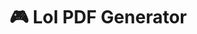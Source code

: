 # 🎮 LoI PDF Generator

<!-- 

A FastAPI web application that generates personalized PDF profiles for League of Legends players. Users can fill out a questionnaire about their gaming experience and receive a beautifully formatted PDF document.

## ✨ Features

- **Modern Web Interface**: Clean, responsive design using Bootstrap
- **Interactive Forms**: User-friendly questionnaire with LoL-specific fields
- **PDF Generation**: Creative, visually appealing PDF documents with player information
- **Database Storage**: PostgreSQL integration to store user submissions
- **Notification System**: Placeholder implementations for email and Slack notifications
- **Professional Design**: Bootstrap primary and light color scheme

## 🛠️ Tech Stack

- **Backend**: Python FastAPI
- **Database**: PostgreSQL
- **Frontend**: HTML5, Bootstrap 5, CSS3
- **PDF Generation**: ReportLab
- **ORM**: SQLAlchemy
- **ASGI Server**: Uvicorn
- **Template Engine**: Jinja2

## 📋 Prerequisites

- Python 3.8+
- PostgreSQL
- Virtual environment (recommended)

## 🚀 Installation & Setup

### 1. Clone the Repository
```bash
git clone <repository-url>
cd lol-pdf-gen
```

### 2. Create Virtual Environment
```bash
python -m venv venv
source venv/bin/activate  # On Windows: venv\Scripts\activate
```

### 3. Install Dependencies
```bash
pip install -r requirements.txt
```

### 4. Database Setup

#### Create PostgreSQL Database
```sql
-- Connect to PostgreSQL as superuser
CREATE DATABASE "lol-pdf-db";
CREATE USER postgres WITH PASSWORD 'root';
GRANT ALL PRIVILEGES ON DATABASE "lol-pdf-db" TO postgres;
```

#### Initialize Database Tables
```bash
# Run the database initialization script
python init_db.py
```

### 5. Environment Configuration

Update the database connection string in `app.py` if needed:
```python
DATABASE_URL = "postgresql://postgres:root@localhost/lol-pdf-db"
```

### 6. Run the Application
```bash
# Method 1: Direct execution
python app.py

# Method 2: Using uvicorn directly
uvicorn app:app --host 0.0.0.0 --port 8000 --reload
```

The application will be available at `http://localhost:8000`

## 📱 Usage

1. **Home Page**: Visit the main page and click "LoL Questions"
2. **Fill Form**: Complete the questionnaire with your League of Legends information
   - **Required**: Name and Email
   - **Optional**: Favorite Champion, Rank, Main Role, Years Playing
3. **Generate PDF**: Submit the form to automatically generate and download your personalized PDF
4. **Notifications**: Email and Slack notifications are sent (currently placeholders)

## 🗄️ Database Models

### LoLQuestion
- `id`: Primary key
- `name`: Player name (required)
- `email`: Email address (required)
- `favorite_champion`: Favorite LoL champion
- `rank`: Current game rank
- `main_role`: Primary game role
- `years_playing`: Years of experience
- `created_at`: Submission timestamp

### CIMQuestion
- `id`: Primary key
- `name`: User name (required)
- `email`: Email address (required)
- `company`: Company name
- `position`: Job position
- `experience_years`: Professional experience
- `created_at`: Submission timestamp

## 📄 PDF Features

The generated PDFs include:
- **Creative Design**: Modern layout with Bootstrap color scheme
- **Player Information**: Name, email, submission date
- **Game Statistics**: Champion, rank, role, experience
- **Visual Elements**: Icons, tables, and professional formatting
- **Responsive Layout**: Optimized for printing and digital viewing

## 🔧 Configuration

### Database Configuration
Update the connection string in `app.py`:
```python
DATABASE_URL = "postgresql://username:password@host:port/database"
```

### Environment Variables
For production, use environment variables:
```bash
export DATABASE_URL="postgresql://username:password@host:port/database"
```

## 📧 Notification Setup

### Email Notifications
Replace the placeholder in `send_email_notification()` with actual email service:
- SMTP configuration
- Email templates
- Error handling

### Slack Notifications
Replace the placeholder in `send_slack_notification()` with:
- Slack webhook URL
- Channel configuration
- Message formatting

## 🎨 Customization

### Styling
- Modify `templates/base.html` for global styles
- Update Bootstrap variables in CSS
- Customize PDF styling in `generate_lol_pdf()`

### Form Fields
- Add new fields to the SQLAlchemy models in `app.py`
- Update HTML forms in `templates/lol_form.html`
- Update the FastAPI endpoint parameters
- Modify PDF generation to include new fields

## 📁 Project Structure

```
lol-pdf-gen/
├── app.py                 # Main FastAPI application
├── requirements.txt       # Python dependencies
├── README.md             # Project documentation
├── .gitignore           # Git ignore rules
├── templates/           # HTML templates
│   ├── base.html        # Base template
│   ├── index.html       # Home page
│   └── lol_form.html    # Form page
├── static/              # Static assets
│   └── assets/          # Bootstrap files
│       ├── css/         # CSS files
│       └── js/          # JavaScript files
└── venv/               # Virtual environment
```

## 🐛 Troubleshooting

### Database Connection Issues
- Verify PostgreSQL is running
- Check database credentials in `DATABASE_URL`
- Ensure database exists
- Run `python init_db.py` to create tables

### PDF Generation Errors
- Verify ReportLab installation
- Check file permissions for temporary files
- Ensure sufficient disk space

### FastAPI Issues
- Ensure all dependencies are installed: `pip install -r requirements.txt`
- Check if port 8000 is available
- Verify uvicorn is installed

### Bootstrap Assets
- Verify Bootstrap files exist in `static/assets/`
- Check static file mounting in FastAPI
- Ensure proper CSS/JS linking

## 🤝 Contributing

1. Fork the repository
2. Create a feature branch
3. Make your changes
4. Add tests if applicable
5. Submit a pull request

## 📝 License

This project is open source and available under the [MIT License](LICENSE).

## 🎯 Future Enhancements

- [ ] User authentication system
- [ ] Multiple questionnaire types
- [ ] PDF template customization
- [ ] Email service integration
- [ ] Slack webhook implementation
- [ ] File upload capabilities
- [ ] Admin dashboard
- [ ] API endpoints
- [ ] Docker containerization
- [ ] Unit tests

## 📞 Support

For support and questions:
- Create an issue in the repository
- Check the troubleshooting section
- Review the Flask and PostgreSQL documentation

---

**Happy Gaming! 🎮** -->
